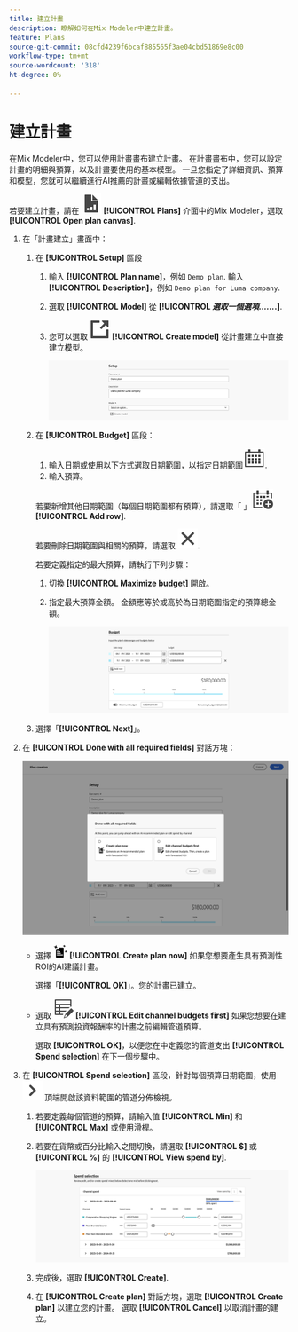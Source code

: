 ```yaml
---
title: 建立計畫
description: 瞭解如何在Mix Modeler中建立計畫。
feature: Plans
source-git-commit: 08cfd4239f6bcaf885565f3ae04cbd51869e8c00
workflow-type: tm+mt
source-wordcount: '318'
ht-degree: 0%

---
```



# 建立計畫

在Mix Modeler中，您可以使用計畫畫布建立計畫。 在計畫畫布中，您可以設定計畫的明細與預算，以及計畫要使用的基本模型。 一旦您指定了詳細資訊、預算和模型，您就可以繼續進行AI推薦的計畫或編輯依據管道的支出。

若要建立計畫，請在 ![PLan](../assets/icons/FileChart.svg) **[!UICONTROL Plans]** 介面中的Mix Modeler，選取 **[!UICONTROL Open plan canvas]**.

1. 在「計畫建立」畫面中：

   1. 在 **[!UICONTROL Setup]** 區段

      1. 輸入 **[!UICONTROL Plan name]**，例如 `Demo plan`. 輸入 **[!UICONTROL Description]**，例如 `Demo plan for Luma company`.
      1. 選取 **[!UICONTROL Model]** 從 **[!UICONTROL _選取一個選項……_.]**.
      1. 您可以選取 ![連結輸出](../assets/icons/LinkOut.svg) **[!UICONTROL Create model]** 從計畫建立中直接建立模型。

         ![計畫設定](../assets/plan-setup.png)

   1. 在 **[!UICONTROL Budget]** 區段：

      1. 輸入日期或使用以下方式選取日期範圍，以指定日期範圍 ![行事曆](../assets/icons/Calendar.svg).
      1. 輸入預算。

      若要新增其他日期範圍（每個日期範圍都有預算），請選取「 」 ![行事曆新增](../assets/icons/CalendarAdd.svg) **[!UICONTROL Add row]**.

      若要刪除日期範圍與相關的預算，請選取 ![關閉](../assets/icons/Close.svg).

      若要定義指定的最大預算，請執行下列步驟：

      1. 切換 **[!UICONTROL Maximize budget]** 開啟。
      1. 指定最大預算金額。 金額應等於或高於為日期範圍指定的預算總金額。

         ![計畫預算](../assets/plan-budget.png)

   1. 選擇「**[!UICONTROL Next]**」。

1. 在 **[!UICONTROL Done with all required fields]** 對話方塊：

   ![計畫完成](../assets/plan-done-required-fields.png)

   * 選擇 <img src="../assets/icons/NewPlan.svg" width="25" /> **[!UICONTROL Create plan now]** 如果您想要產生具有預測性ROI的AI建議計畫。

     選擇「**[!UICONTROL OK]**」。您的計畫已建立。


   * 選取 ![表格編輯](../assets/icons/TableEdit.svg) **[!UICONTROL Edit channel budgets first]** 如果您想要在建立具有預測投資報酬率的計畫之前編輯管道預算。

     選取 **[!UICONTROL OK]**，以便您在中定義您的管道支出 **[!UICONTROL Spend selection]** 在下一個步驟中。



1. 在 **[!UICONTROL Spend selection]** 區段，針對每個預算日期範圍，使用 ![V形](../assets/icons/ChevronRight.svg) 頂端開啟該資料範圍的管道分佈檢視。

   1. 若要定義每個管道的預算，請輸入值 **[!UICONTROL Min]** 和 **[!UICONTROL Max]** 或使用滑桿。

   1. 若要在貨幣或百分比輸入之間切換，請選取 **[!UICONTROL $]** 或 **[!UICONTROL %]** 的 **[!UICONTROL View spend by]**.

      ![花費選取範圍](../assets/plan-spend-selection.png)

   1. 完成後，選取 **[!UICONTROL Create]**.

   1. 在 **[!UICONTROL Create plan]** 對話方塊，選取 **[!UICONTROL Create plan]** 以建立您的計畫。 選取 **[!UICONTROL Cancel]** 以取消計畫的建立。



